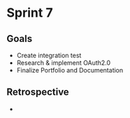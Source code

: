 # Sprint 7
## Goals
- Create integration test
- Research & implement OAuth2.0
- Finalize Portfolio and Documentation

## Retrospective
-
